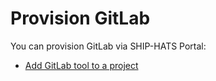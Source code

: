 # Provision GitLab

You can provision GitLab via SHIP-HATS Portal:

- [Add GitLab tool to a project](https://docs.developer.tech.gov.sg/docs/ship-hats-portal/#/manage-tools)  
  